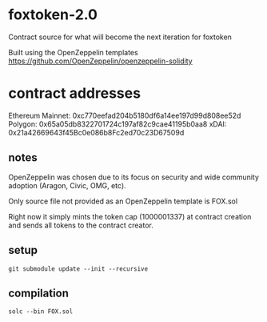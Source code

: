 # foxtoken-2.0

Contract source for what will become the next iteration for foxtoken

Built using the OpenZeppelin templates https://github.com/OpenZeppelin/openzeppelin-solidity

# contract addresses

Ethereum Mainnet: 0xc770eefad204b5180df6a14ee197d99d808ee52d
Polygon: 0x65a05db8322701724c197af82c9cae41195b0aa8
xDAI: 0x21a42669643f45Bc0e086b8Fc2ed70c23D67509d

## notes ##
OpenZeppelin was chosen due to its focus on security and wide community adoption (Aragon, Civic, OMG, etc). 


Only source file not provided as an OpenZeppelin template is FOX.sol


Right now it simply mints the token cap (1000001337) at contract creation and sends all tokens to the contract creator.

## setup ##
```
git submodule update --init --recursive
```

## compilation ##
```
solc --bin FOX.sol
```

